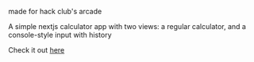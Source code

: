 made for hack club's arcade

A simple nextjs calculator app with two views: a regular calculator, and a console-style input with history

Check it out [here](https://calc-imapotatoes11s-projects.vercel.app)
